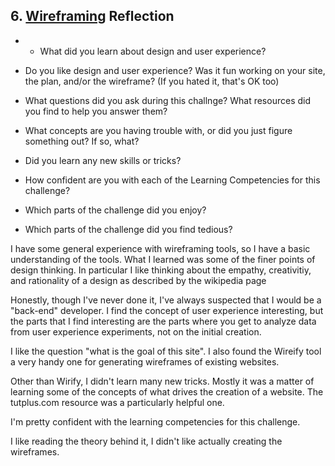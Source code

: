 ## 6. [Wireframing](6_wireframing/readme.md) Reflection

* * What did you learn about design and user experience? 
* Do you like design and user experience? Was it fun working on your site, the plan, and/or the wireframe? (If you hated it, that's OK too)

* What questions did you ask during this challnge? What resources did you find to help you answer them?  
* What concepts are you having trouble with, or did you just figure something out? If so, what?  
* Did you learn any new skills or tricks?
* How confident are you with each of the Learning Competencies for this challenge? 
* Which parts of the challenge did you enjoy?
* Which parts of the challenge did you find tedious?

<!-- Add your reflection here. Remove the comment markers -->
I have some general experience with wireframing tools, so I have a basic understanding of the tools. What I learned was some of the finer points of design thinking. In particular I like thinking about the empathy, creativitiy, and rationality of a 
design as described by the wikipedia page

Honestly, though I've never done it, I've always suspected that I would be a "back-end" developer. I find the concept of
user experience interesting, but the parts that I find interesting are the parts where you get to analyze data from user
experience experiments, not on the initial creation.

I like the question "what is the goal of this site". I also found the Wireify tool a very handy one for generating wireframes of existing websites.

Other than Wirify, I didn't learn many new tricks. Mostly it was a matter of learning some of the concepts of what drives
the creation of a website. The tutplus.com resource was a particularly helpful one.

I'm pretty confident with the learning competencies for this challenge.

I like reading the theory behind it, I didn't like actually creating the wireframes.

